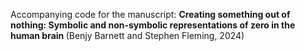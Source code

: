 Accompanying code for the manuscript:
<b> Creating something out of nothing: Symbolic and non-symbolic representations of zero in the human brain </b> (Benjy Barnett and Stephen Fleming, 2024)

